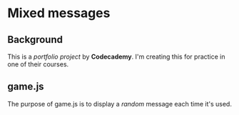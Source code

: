 # Mixed messages
## Background
This is a *portfolio project* by **Codecademy**. I'm creating this for practice in one of their courses.

## game.js
The purpose of game.js is to display a *random* message each time it's used. 